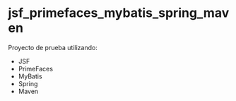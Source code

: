 jsf_primefaces_mybatis_spring_maven
===================================
Proyecto de prueba utilizando:
- JSF
- PrimeFaces
- MyBatis
- Spring
- Maven